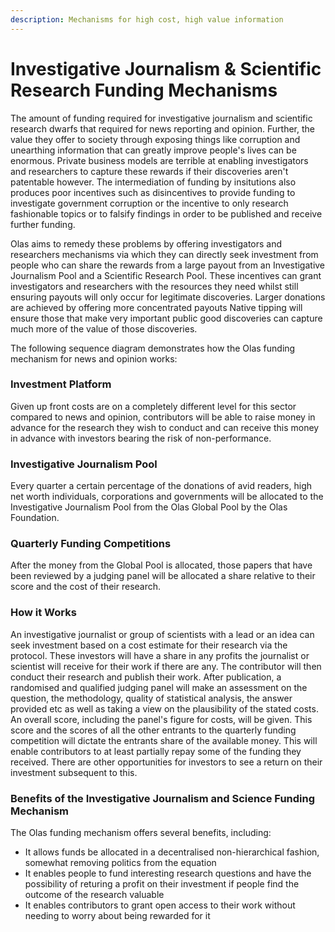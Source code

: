 ```yaml
---
description: Mechanisms for high cost, high value information
---
```


# Investigative Journalism & Scientific Research Funding Mechanisms

The amount of funding required for investigative journalism and scientific research dwarfs that required for news reporting and opinion. Further, the value they offer to society through exposing things like corruption and unearthing information that can greatly improve people's lives can be enormous. Private business models are terrible at enabling investigators and researchers to capture these rewards if their discoveries aren't patentable however. The intermediation of funding by insitutions also produces poor incentives such as disincentives to provide funding to investigate government corruption or the incentive to only research fashionable topics or to falsify findings in order to be published and receive further funding.

Olas aims to remedy these problems by offering investigators and researchers mechanisms via which they can directly seek investment from people who can share the rewards from a large payout from an Investigative Journalism Pool and a Scientific Research Pool. These incentives can grant investigators and researchers with the resources they need whilst still ensuring payouts will only occur for legitimate discoveries. Larger donations are achieved by offering more concentrated payouts Native tipping will ensure those that make very important public good discoveries can capture much more of the value of those discoveries. &#x20;

The following sequence diagram demonstrates how the Olas funding mechanism for news and opinion works:

### Investment Platform

Given up front costs are on a completely different level for this sector compared to news and opinion, contributors will be able to raise money in advance for the research they wish to conduct and can receive this money in advance with investors bearing the risk of non-performance. &#x20;

### Investigative Journalism Pool&#x20;

Every quarter a certain percentage of the donations of avid readers, high net worth individuals, corporations and governments will be allocated to the Investigative Journalism Pool from the Olas Global Pool by the Olas Foundation.&#x20;

### Quarterly Funding Competitions

After the money from the Global Pool is allocated, those papers that have been reviewed by a judging panel will be allocated a share relative to their score and the cost of their research.&#x20;

### **How it Works**

An investigative journalist or group of scientists with a lead or an idea can seek investment based on a cost estimate for their research via the protocol. These investors will have a share in any profits the journalist or scientist will receive for their work if there are any. The contributor will then conduct their research and publish their work. After publication, a randomised and qualified judging panel will make an assessment on the question, the methodology, quality of statistical analysis, the answer provided etc as well as taking a view on the plausibility of the stated costs. An overall score, including the panel's figure for costs, will be given. This score and the scores of all the other entrants to the quarterly funding competition will dictate the entrants share of the available money. This will enable contributors to at least partially repay some of the funding they received. There are other opportunities for investors to see a return on their investment subsequent to this.&#x20;

### **Benefits of the Investigative Journalism and Science Funding Mechanism**

The Olas funding mechanism offers several benefits, including:

* It allows funds be allocated in a decentralised non-hierarchical fashion, somewhat removing politics from the equation
* It enables people to fund interesting research questions and have the possibility of returing a profit on their investment if people find the outcome of the research valuable&#x20;
* It enables contributors to grant open access to their work without needing to worry about being rewarded for it&#x20;

